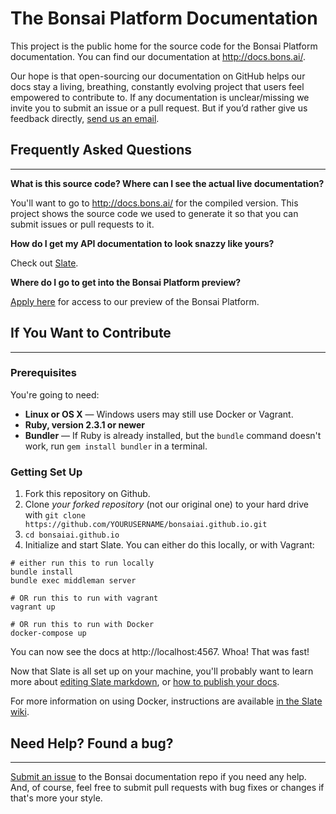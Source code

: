 # The Bonsai Platform Documentation

This project is the public home for the source code for the Bonsai Platform documentation. You can find our documentation at http://docs.bons.ai/.

Our hope is that open-sourcing our documentation on GitHub helps our docs stay a living, breathing, constantly evolving project that users feel empowered to contribute to. If any documentation is unclear/missing we invite you to submit an issue or a pull request. But if you’d rather give us feedback directly, [send us an email](mailto:support@bons.ai).

## Frequently Asked Questions
--------------------------

**What is this source code? Where can I see the actual live documentation?**

You'll want to go to http://docs.bons.ai/ for the compiled version. This project shows the source code we used to generate it so that you can submit issues or pull requests to it.

**How do I get my API documentation to look snazzy like yours?**

Check out [Slate](lord.github.io/slate).

**Where do I go to get into the Bonsai Platform preview?**

[Apply here](http://pages.bons.ai/apply.html) for access to our preview of the Bonsai Platform.

## If You Want to Contribute
------------------------------

### Prerequisites

You're going to need:

 - **Linux or OS X** — Windows users may still use Docker or Vagrant.
 - **Ruby, version 2.3.1 or newer**
 - **Bundler** — If Ruby is already installed, but the `bundle` command doesn't work, run `gem install bundler` in a terminal.

### Getting Set Up

1. Fork this repository on Github.
2. Clone *your forked repository* (not our original one) to your hard drive with `git clone https://github.com/YOURUSERNAME/bonsaiai.github.io.git`
3. `cd bonsaiai.github.io`
4. Initialize and start Slate. You can either do this locally, or with Vagrant:

```shell
# either run this to run locally
bundle install
bundle exec middleman server

# OR run this to run with vagrant
vagrant up

# OR run this to run with Docker
docker-compose up
```

You can now see the docs at http://localhost:4567. Whoa! That was fast!

Now that Slate is all set up on your machine, you'll probably want to learn more about [editing Slate markdown](https://github.com/lord/slate/wiki/Markdown-Syntax), or [how to publish your docs](https://github.com/lord/slate/wiki/Deploying-Slate).

For more information on using Docker, instructions are available [in the Slate wiki](https://github.com/lord/slate/wiki/Docker).

## Need Help? Found a bug?
-----------------------

[Submit an issue](https://github.com/BonsaiAI/bonsaiai.github.io/issues) to the Bonsai documentation repo if you need any help. And, of course, feel free to submit pull requests with bug fixes or changes if that's more your style.


